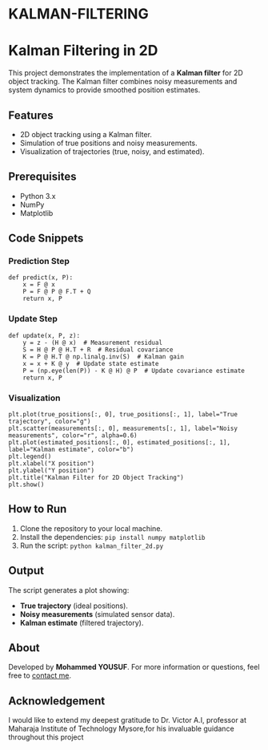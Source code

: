 # KALMAN-FILTERING
<!DOCTYPE html>
<html lang="en">
<head>
    <meta charset="UTF-8">
    <meta name="viewport" content="width=device-width, initial-scale=1.0">
 
    
</head>
<body>
    <h1>Kalman Filtering in 2D</h1>
    <p>
        This project demonstrates the implementation of a <strong>Kalman filter</strong> for 2D object tracking. 
        The Kalman filter combines noisy measurements and system dynamics to provide smoothed position estimates.
    </p>

   <h2>Features</h2>
    <ul>
        <li>2D object tracking using a Kalman filter.</li>
        <li>Simulation of true positions and noisy measurements.</li>
        <li>Visualization of trajectories (true, noisy, and estimated).</li>
    </ul>

  <h2>Prerequisites</h2>
    <ul>
        <li>Python 3.x</li>
        <li>NumPy</li>
        <li>Matplotlib</li>
    </ul>

  <h2>Code Snippets</h2>
    
  <h3>Prediction Step</h3>
    <pre><code>def predict(x, P):
    x = F @ x
    P = F @ P @ F.T + Q
    return x, P
</code></pre>

  <h3>Update Step</h3>
    <pre><code>def update(x, P, z):
    y = z - (H @ x)  # Measurement residual
    S = H @ P @ H.T + R  # Residual covariance
    K = P @ H.T @ np.linalg.inv(S)  # Kalman gain
    x = x + K @ y  # Update state estimate
    P = (np.eye(len(P)) - K @ H) @ P  # Update covariance estimate
    return x, P
</code></pre>

  <h3>Visualization</h3>
    <pre><code>plt.plot(true_positions[:, 0], true_positions[:, 1], label="True trajectory", color="g")
plt.scatter(measurements[:, 0], measurements[:, 1], label="Noisy measurements", color="r", alpha=0.6)
plt.plot(estimated_positions[:, 0], estimated_positions[:, 1], label="Kalman estimate", color="b")
plt.legend()
plt.xlabel("X position")
plt.ylabel("Y position")
plt.title("Kalman Filter for 2D Object Tracking")
plt.show()
</code></pre>

  <h2>How to Run</h2>
    <ol>
        <li>Clone the repository to your local machine.</li>
        <li>Install the dependencies: <code>pip install numpy matplotlib</code></li>
        <li>Run the script: <code>python kalman_filter_2d.py</code></li>
    </ol>

  <h2>Output</h2>
    <p>The script generates a plot showing:</p>
    <ul>
        <li><strong>True trajectory</strong> (ideal positions).</li>
        <li><strong>Noisy measurements</strong> (simulated sensor data).</li>
        <li><strong>Kalman estimate</strong> (filtered trajectory).</li>
    </ul>

  <h2>About</h2>
    <p>
        Developed by <strong>Mohammed YOUSUF</strong>. For more information or questions, feel free to 
        <a href="mailto:yousufmohammed9148@gmail.com">contact me</a>.
    </p>
<h2>Acknowledgement</h2>
 <p>I would like to extend my deepest gratitude to Dr. Victor A.I, professor at Maharaja Institute of Technology Mysore,for his invaluable guidance throughout this project</p>
 
</body>
</html>
